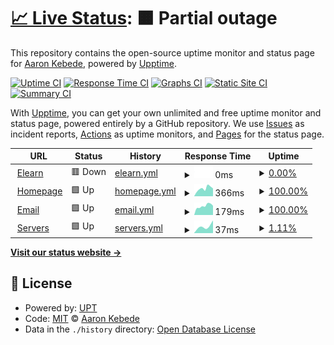 # [📈 Live Status](https://sys.stjohn.edu.et): <!--live status--> **🟧 Partial outage**

This repository contains the open-source uptime monitor and status page for [Aaron Kebede](www.kebede.org), powered by [Upptime](https://github.com/upptime/upptime).

[![Uptime CI](https://github.com/aaronkebede/s/workflows/Uptime%20CI/badge.svg)](https://github.com/aaronkebede/s/actions?query=workflow%3A%22Uptime+CI%22)
[![Response Time CI](https://github.com/aaronkebede/s/workflows/Response%20Time%20CI/badge.svg)](https://github.com/aaronkebede/s/actions?query=workflow%3A%22Response+Time+CI%22)
[![Graphs CI](https://github.com/aaronkebede/s/workflows/Graphs%20CI/badge.svg)](https://github.com/aaronkebede/s/actions?query=workflow%3A%22Graphs+CI%22)
[![Static Site CI](https://github.com/aaronkebede/s/workflows/Static%20Site%20CI/badge.svg)](https://github.com/aaronkebede/s/actions?query=workflow%3A%22Static+Site+CI%22)
[![Summary CI](https://github.com/aaronkebede/s/workflows/Summary%20CI/badge.svg)](https://github.com/aaronkebede/s/actions?query=workflow%3A%22Summary+CI%22)

With [Upptime](https://upptime.js.org), you can get your own unlimited and free uptime monitor and status page, powered entirely by a GitHub repository. We use [Issues](https://github.com/aaronkebede/s/issues) as incident reports, [Actions](https://github.com/aaronkebede/s/actions) as uptime monitors, and [Pages](https://sys.stjohn.edu.et) for the status page.

<!--start: status pages-->
<!-- This summary is generated by Upptime (https://github.com/upptime/upptime) -->
<!-- Do not edit this manually, your changes will be overwritten -->
<!-- prettier-ignore -->
| URL | Status | History | Response Time | Uptime |
| --- | ------ | ------- | ------------- | ------ |
| <img alt="" src="https://icons.duckduckgo.com/ip3/learn.stjohn.edu.et.ico" height="13"> [Elearn](https://learn.stjohn.edu.et/app) | 🟥 Down | [elearn.yml](https://github.com/aaronkebede/sj-status/commits/HEAD/history/elearn.yml) | <details><summary><img alt="Response time graph" src="./graphs/elearn/response-time-week.png" height="20"> 0ms</summary><br><a href="https://sys.stjohn.edu.et/history/elearn"><img alt="Response time 1380" src="https://img.shields.io/endpoint?url=https%3A%2F%2Fraw.githubusercontent.com%2Faaronkebede%2Fsj-status%2FHEAD%2Fapi%2Felearn%2Fresponse-time.json"></a><br><a href="https://sys.stjohn.edu.et/history/elearn"><img alt="24-hour response time 0" src="https://img.shields.io/endpoint?url=https%3A%2F%2Fraw.githubusercontent.com%2Faaronkebede%2Fsj-status%2FHEAD%2Fapi%2Felearn%2Fresponse-time-day.json"></a><br><a href="https://sys.stjohn.edu.et/history/elearn"><img alt="7-day response time 0" src="https://img.shields.io/endpoint?url=https%3A%2F%2Fraw.githubusercontent.com%2Faaronkebede%2Fsj-status%2FHEAD%2Fapi%2Felearn%2Fresponse-time-week.json"></a><br><a href="https://sys.stjohn.edu.et/history/elearn"><img alt="30-day response time 0" src="https://img.shields.io/endpoint?url=https%3A%2F%2Fraw.githubusercontent.com%2Faaronkebede%2Fsj-status%2FHEAD%2Fapi%2Felearn%2Fresponse-time-month.json"></a><br><a href="https://sys.stjohn.edu.et/history/elearn"><img alt="1-year response time 1380" src="https://img.shields.io/endpoint?url=https%3A%2F%2Fraw.githubusercontent.com%2Faaronkebede%2Fsj-status%2FHEAD%2Fapi%2Felearn%2Fresponse-time-year.json"></a></details> | <details><summary><a href="https://sys.stjohn.edu.et/history/elearn">0.00%</a></summary><a href="https://sys.stjohn.edu.et/history/elearn"><img alt="All-time uptime 28.93%" src="https://img.shields.io/endpoint?url=https%3A%2F%2Fraw.githubusercontent.com%2Faaronkebede%2Fsj-status%2FHEAD%2Fapi%2Felearn%2Fuptime.json"></a><br><a href="https://sys.stjohn.edu.et/history/elearn"><img alt="24-hour uptime 0.00%" src="https://img.shields.io/endpoint?url=https%3A%2F%2Fraw.githubusercontent.com%2Faaronkebede%2Fsj-status%2FHEAD%2Fapi%2Felearn%2Fuptime-day.json"></a><br><a href="https://sys.stjohn.edu.et/history/elearn"><img alt="7-day uptime 0.00%" src="https://img.shields.io/endpoint?url=https%3A%2F%2Fraw.githubusercontent.com%2Faaronkebede%2Fsj-status%2FHEAD%2Fapi%2Felearn%2Fuptime-week.json"></a><br><a href="https://sys.stjohn.edu.et/history/elearn"><img alt="30-day uptime 1.38%" src="https://img.shields.io/endpoint?url=https%3A%2F%2Fraw.githubusercontent.com%2Faaronkebede%2Fsj-status%2FHEAD%2Fapi%2Felearn%2Fuptime-month.json"></a><br><a href="https://sys.stjohn.edu.et/history/elearn"><img alt="1-year uptime 28.93%" src="https://img.shields.io/endpoint?url=https%3A%2F%2Fraw.githubusercontent.com%2Faaronkebede%2Fsj-status%2FHEAD%2Fapi%2Felearn%2Fuptime-year.json"></a></details>
| <img alt="" src="https://icons.duckduckgo.com/ip3/stjohn.edu.et.ico" height="13"> [Homepage](https://stjohn.edu.et) | 🟩 Up | [homepage.yml](https://github.com/aaronkebede/sj-status/commits/HEAD/history/homepage.yml) | <details><summary><img alt="Response time graph" src="./graphs/homepage/response-time-week.png" height="20"> 366ms</summary><br><a href="https://sys.stjohn.edu.et/history/homepage"><img alt="Response time 504" src="https://img.shields.io/endpoint?url=https%3A%2F%2Fraw.githubusercontent.com%2Faaronkebede%2Fsj-status%2FHEAD%2Fapi%2Fhomepage%2Fresponse-time.json"></a><br><a href="https://sys.stjohn.edu.et/history/homepage"><img alt="24-hour response time 365" src="https://img.shields.io/endpoint?url=https%3A%2F%2Fraw.githubusercontent.com%2Faaronkebede%2Fsj-status%2FHEAD%2Fapi%2Fhomepage%2Fresponse-time-day.json"></a><br><a href="https://sys.stjohn.edu.et/history/homepage"><img alt="7-day response time 366" src="https://img.shields.io/endpoint?url=https%3A%2F%2Fraw.githubusercontent.com%2Faaronkebede%2Fsj-status%2FHEAD%2Fapi%2Fhomepage%2Fresponse-time-week.json"></a><br><a href="https://sys.stjohn.edu.et/history/homepage"><img alt="30-day response time 351" src="https://img.shields.io/endpoint?url=https%3A%2F%2Fraw.githubusercontent.com%2Faaronkebede%2Fsj-status%2FHEAD%2Fapi%2Fhomepage%2Fresponse-time-month.json"></a><br><a href="https://sys.stjohn.edu.et/history/homepage"><img alt="1-year response time 504" src="https://img.shields.io/endpoint?url=https%3A%2F%2Fraw.githubusercontent.com%2Faaronkebede%2Fsj-status%2FHEAD%2Fapi%2Fhomepage%2Fresponse-time-year.json"></a></details> | <details><summary><a href="https://sys.stjohn.edu.et/history/homepage">100.00%</a></summary><a href="https://sys.stjohn.edu.et/history/homepage"><img alt="All-time uptime 99.23%" src="https://img.shields.io/endpoint?url=https%3A%2F%2Fraw.githubusercontent.com%2Faaronkebede%2Fsj-status%2FHEAD%2Fapi%2Fhomepage%2Fuptime.json"></a><br><a href="https://sys.stjohn.edu.et/history/homepage"><img alt="24-hour uptime 100.00%" src="https://img.shields.io/endpoint?url=https%3A%2F%2Fraw.githubusercontent.com%2Faaronkebede%2Fsj-status%2FHEAD%2Fapi%2Fhomepage%2Fuptime-day.json"></a><br><a href="https://sys.stjohn.edu.et/history/homepage"><img alt="7-day uptime 100.00%" src="https://img.shields.io/endpoint?url=https%3A%2F%2Fraw.githubusercontent.com%2Faaronkebede%2Fsj-status%2FHEAD%2Fapi%2Fhomepage%2Fuptime-week.json"></a><br><a href="https://sys.stjohn.edu.et/history/homepage"><img alt="30-day uptime 100.00%" src="https://img.shields.io/endpoint?url=https%3A%2F%2Fraw.githubusercontent.com%2Faaronkebede%2Fsj-status%2FHEAD%2Fapi%2Fhomepage%2Fuptime-month.json"></a><br><a href="https://sys.stjohn.edu.et/history/homepage"><img alt="1-year uptime 99.23%" src="https://img.shields.io/endpoint?url=https%3A%2F%2Fraw.githubusercontent.com%2Faaronkebede%2Fsj-status%2FHEAD%2Fapi%2Fhomepage%2Fuptime-year.json"></a></details>
| <img alt="" src="https://icons.duckduckgo.com/ip3/mail.google.com.ico" height="13"> [Email](https://mail.google.com/a/stjohn.edu.et) | 🟩 Up | [email.yml](https://github.com/aaronkebede/sj-status/commits/HEAD/history/email.yml) | <details><summary><img alt="Response time graph" src="./graphs/email/response-time-week.png" height="20"> 179ms</summary><br><a href="https://sys.stjohn.edu.et/history/email"><img alt="Response time 163" src="https://img.shields.io/endpoint?url=https%3A%2F%2Fraw.githubusercontent.com%2Faaronkebede%2Fsj-status%2FHEAD%2Fapi%2Femail%2Fresponse-time.json"></a><br><a href="https://sys.stjohn.edu.et/history/email"><img alt="24-hour response time 182" src="https://img.shields.io/endpoint?url=https%3A%2F%2Fraw.githubusercontent.com%2Faaronkebede%2Fsj-status%2FHEAD%2Fapi%2Femail%2Fresponse-time-day.json"></a><br><a href="https://sys.stjohn.edu.et/history/email"><img alt="7-day response time 179" src="https://img.shields.io/endpoint?url=https%3A%2F%2Fraw.githubusercontent.com%2Faaronkebede%2Fsj-status%2FHEAD%2Fapi%2Femail%2Fresponse-time-week.json"></a><br><a href="https://sys.stjohn.edu.et/history/email"><img alt="30-day response time 159" src="https://img.shields.io/endpoint?url=https%3A%2F%2Fraw.githubusercontent.com%2Faaronkebede%2Fsj-status%2FHEAD%2Fapi%2Femail%2Fresponse-time-month.json"></a><br><a href="https://sys.stjohn.edu.et/history/email"><img alt="1-year response time 163" src="https://img.shields.io/endpoint?url=https%3A%2F%2Fraw.githubusercontent.com%2Faaronkebede%2Fsj-status%2FHEAD%2Fapi%2Femail%2Fresponse-time-year.json"></a></details> | <details><summary><a href="https://sys.stjohn.edu.et/history/email">100.00%</a></summary><a href="https://sys.stjohn.edu.et/history/email"><img alt="All-time uptime 100.00%" src="https://img.shields.io/endpoint?url=https%3A%2F%2Fraw.githubusercontent.com%2Faaronkebede%2Fsj-status%2FHEAD%2Fapi%2Femail%2Fuptime.json"></a><br><a href="https://sys.stjohn.edu.et/history/email"><img alt="24-hour uptime 100.00%" src="https://img.shields.io/endpoint?url=https%3A%2F%2Fraw.githubusercontent.com%2Faaronkebede%2Fsj-status%2FHEAD%2Fapi%2Femail%2Fuptime-day.json"></a><br><a href="https://sys.stjohn.edu.et/history/email"><img alt="7-day uptime 100.00%" src="https://img.shields.io/endpoint?url=https%3A%2F%2Fraw.githubusercontent.com%2Faaronkebede%2Fsj-status%2FHEAD%2Fapi%2Femail%2Fuptime-week.json"></a><br><a href="https://sys.stjohn.edu.et/history/email"><img alt="30-day uptime 100.00%" src="https://img.shields.io/endpoint?url=https%3A%2F%2Fraw.githubusercontent.com%2Faaronkebede%2Fsj-status%2FHEAD%2Fapi%2Femail%2Fuptime-month.json"></a><br><a href="https://sys.stjohn.edu.et/history/email"><img alt="1-year uptime 100.00%" src="https://img.shields.io/endpoint?url=https%3A%2F%2Fraw.githubusercontent.com%2Faaronkebede%2Fsj-status%2FHEAD%2Fapi%2Femail%2Fuptime-year.json"></a></details>
| <img alt="" src="https://icons.duckduckgo.com/ip3/137.184.201.194.ico" height="13"> [Servers](http://137.184.201.194/ping.html) | 🟩 Up | [servers.yml](https://github.com/aaronkebede/sj-status/commits/HEAD/history/servers.yml) | <details><summary><img alt="Response time graph" src="./graphs/servers/response-time-week.png" height="20"> 37ms</summary><br><a href="https://sys.stjohn.edu.et/history/servers"><img alt="Response time 196" src="https://img.shields.io/endpoint?url=https%3A%2F%2Fraw.githubusercontent.com%2Faaronkebede%2Fsj-status%2FHEAD%2Fapi%2Fservers%2Fresponse-time.json"></a><br><a href="https://sys.stjohn.edu.et/history/servers"><img alt="24-hour response time 37" src="https://img.shields.io/endpoint?url=https%3A%2F%2Fraw.githubusercontent.com%2Faaronkebede%2Fsj-status%2FHEAD%2Fapi%2Fservers%2Fresponse-time-day.json"></a><br><a href="https://sys.stjohn.edu.et/history/servers"><img alt="7-day response time 37" src="https://img.shields.io/endpoint?url=https%3A%2F%2Fraw.githubusercontent.com%2Faaronkebede%2Fsj-status%2FHEAD%2Fapi%2Fservers%2Fresponse-time-week.json"></a><br><a href="https://sys.stjohn.edu.et/history/servers"><img alt="30-day response time 37" src="https://img.shields.io/endpoint?url=https%3A%2F%2Fraw.githubusercontent.com%2Faaronkebede%2Fsj-status%2FHEAD%2Fapi%2Fservers%2Fresponse-time-month.json"></a><br><a href="https://sys.stjohn.edu.et/history/servers"><img alt="1-year response time 196" src="https://img.shields.io/endpoint?url=https%3A%2F%2Fraw.githubusercontent.com%2Faaronkebede%2Fsj-status%2FHEAD%2Fapi%2Fservers%2Fresponse-time-year.json"></a></details> | <details><summary><a href="https://sys.stjohn.edu.et/history/servers">1.11%</a></summary><a href="https://sys.stjohn.edu.et/history/servers"><img alt="All-time uptime 29.64%" src="https://img.shields.io/endpoint?url=https%3A%2F%2Fraw.githubusercontent.com%2Faaronkebede%2Fsj-status%2FHEAD%2Fapi%2Fservers%2Fuptime.json"></a><br><a href="https://sys.stjohn.edu.et/history/servers"><img alt="24-hour uptime 7.79%" src="https://img.shields.io/endpoint?url=https%3A%2F%2Fraw.githubusercontent.com%2Faaronkebede%2Fsj-status%2FHEAD%2Fapi%2Fservers%2Fuptime-day.json"></a><br><a href="https://sys.stjohn.edu.et/history/servers"><img alt="7-day uptime 1.11%" src="https://img.shields.io/endpoint?url=https%3A%2F%2Fraw.githubusercontent.com%2Faaronkebede%2Fsj-status%2FHEAD%2Fapi%2Fservers%2Fuptime-week.json"></a><br><a href="https://sys.stjohn.edu.et/history/servers"><img alt="30-day uptime 1.64%" src="https://img.shields.io/endpoint?url=https%3A%2F%2Fraw.githubusercontent.com%2Faaronkebede%2Fsj-status%2FHEAD%2Fapi%2Fservers%2Fuptime-month.json"></a><br><a href="https://sys.stjohn.edu.et/history/servers"><img alt="1-year uptime 29.64%" src="https://img.shields.io/endpoint?url=https%3A%2F%2Fraw.githubusercontent.com%2Faaronkebede%2Fsj-status%2FHEAD%2Fapi%2Fservers%2Fuptime-year.json"></a></details>

<!--end: status pages-->

[**Visit our status website →**](https://sys.stjohn.edu.et)

## 📄 License

- Powered by: [UPT](https://github.com/aaronkebede/sj-status)
- Code: [MIT](./LICENSE) © [Aaron Kebede](www.kebede.org)
- Data in the `./history` directory: [Open Database License](https://opendatacommons.org/licenses/odbl/1-0/)
